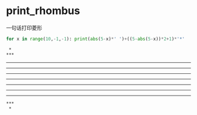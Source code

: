 # print_rhombus
一句话打印菱形
``` python
for x in range(10,-1,-1): print(abs(5-x)*' ')+((5-abs(5-x))*2+1)*'*'
```

     *
    ***
   *****
  *******
 *********
***********
 *********
  *******
   *****
    ***
     *
